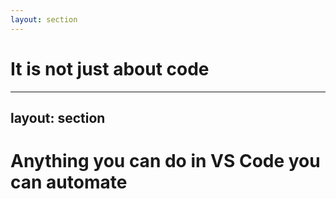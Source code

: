 ```yaml
---
layout: section
---
```


# It is not just about code

---
layout: section
---

# Anything you can do in VS Code you can automate